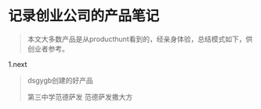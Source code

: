 # 记录创业公司的产品笔记

> 本文大多数产品是从producthunt看到的，经亲身体验，总结模式如下，供创业者参考。


1.next 

> dsgygb创建的好产品
> 
> 
> 第三中学范德萨发
> 范德萨发撒大方